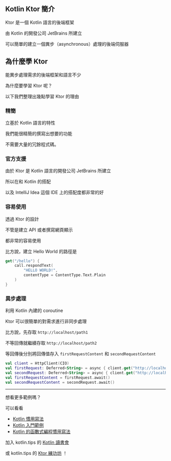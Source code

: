 ## Kotlin Ktor 簡介

Ktor 是一個 Kotlin 語言的後端框架

由 Kotlin 的開發公司 JetBrains 所建立

可以簡單的建立一個異步（asynchronous）處理的後端伺服器

## 為什麼學 Ktor

能異步處理需求的後端框架和語言不少

為什麼要學習 Ktor 呢？

以下我們整理出幾點學習 Ktor 的理由

### 精簡

立基於 Kotlin 語言的特性

我們能很精簡的撰寫出想要的功能

不需要大量的冗餘程式碼。

### 官方支援

由於 Ktor 是 Kotlin 語言的開發公司 JetBrains 所建立

所以在和 Kotlin 的搭配

以及 IntelliJ Idea 這個 IDE 上的搭配度都非常的好

### 容易使用

透過 Ktor 的設計

不管是建立 API 或者撰寫網頁顯示

都非常的容易使用

比方說，建立 Hello World 的路徑是

```kotlin
get("/hello") {
    call.respondText(
		"HELLO WORLD!", 
		contentType = ContentType.Text.Plain
	)
}
```

### 異步處理

利用 Kotlin 內建的 coroutine

Ktor 可以很簡單的對需求進行非同步處理

比方說，先存取 `http://localhost/path1`

不等回傳就繼續存取 `http://localhost/path2`

等回傳後分別將回傳值存入 `firstRequestContent` 和 `secondRequestContent`

```kotlin
val client = HttpClient(CIO)
val firstRequest: Deferred<String> = async { client.get("http://localhost/path1") }
val secondRequest: Deferred<String> = async { client.get("http://localhost/path2") }
val firstRequestContent = firstRequest.await()
val secondRequestContent = secondRequest.await()
```

-----

想看更多範例嗎？

可以看看

* [Kotlin 慣用寫法](idioms.md)
* [Kotlin 入門範例](kotlin-syntax.md)
* [Kotlin 的函數式編程慣用寫法](kotlin-functional-programming-example.md)


加入 kotlin.tips 的 [Kotlin 讀書會](https://tw.kotlin.tips/study-jams) 

或 kotlin.tips 的 [Ktor 練功坊](https://tw.kotlin.tips/dojos/ktortw) ！
